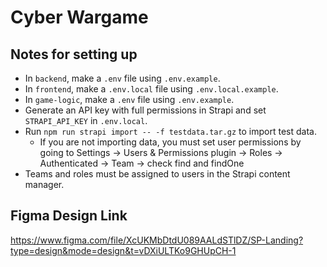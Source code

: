 # Cyber Wargame

## Notes for setting up
- In `backend`, make a `.env` file using `.env.example`.
- In `frontend`, make a `.env.local` file using `.env.local.example`.
- In `game-logic`, make a `.env` file using `.env.example`.
- Generate an API key with full permissions in Strapi and set `STRAPI_API_KEY` in `.env.local`.
- Run `npm run strapi import -- -f testdata.tar.gz` to import test data.
  - If you are not importing data, you must set user permissions by going to Settings -> Users & Permissions plugin -> Roles -> Authenticated -> Team -> check find and findOne
- Teams and roles must be assigned to users in the Strapi content manager.

## Figma Design Link 
https://www.figma.com/file/XcUKMbDtdU089AALdSTlDZ/SP-Landing?type=design&mode=design&t=vDXiULTKo9GHUpCH-1
